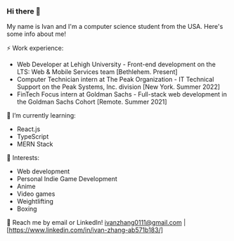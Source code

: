### Hi there 👋

My name is Ivan and I'm a computer science student from the USA. Here's some info about me!

⚡ Work experience:
- Web Developer at Lehigh University - Front-end development on the LTS: Web & Mobile Services team [Bethlehem. Present]
- Computer Technician intern at The Peak Organization - IT Technical Support on the Peak Systems, Inc. division [New York. Summer 2022]
- FinTech Focus intern at Goldman Sachs - Full-stack web development in the Goldman Sachs Cohort [Remote. Summer 2021]

🔭 I’m currently learning:
- React.js
- TypeScript
- MERN Stack

🌱 Interests:
- Web development
- Personal Indie Game Development
- Anime 
- Video games
- Weightlifting
- Boxing

💬 Reach me by email or LinkedIn! ivanzhang0111@gmail.com | [https://www.linkedin.com/in/ivan-zhang-ab571b183/]


